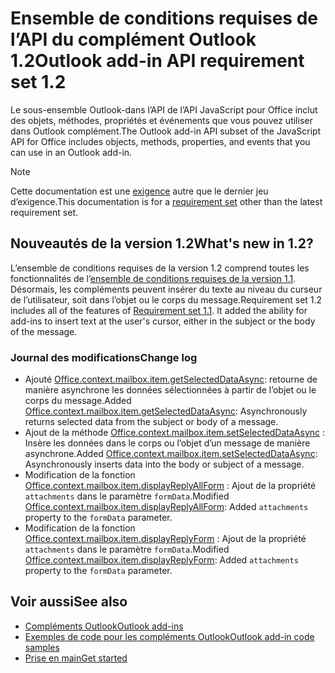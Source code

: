 # <a name="outlook-add-in-api-requirement-set-12"></a><span data-ttu-id="f27f3-101">Ensemble de conditions requises de l’API du complément Outlook 1.2</span><span class="sxs-lookup"><span data-stu-id="f27f3-101">Outlook add-in API requirement set 1.2</span></span>

<span data-ttu-id="f27f3-102">Le sous-ensemble Outlook-dans l’API de l’API JavaScript pour Office inclut des objets, méthodes, propriétés et événements que vous pouvez utiliser dans Outlook complément.</span><span class="sxs-lookup"><span data-stu-id="f27f3-102">The Outlook add-in API subset of the JavaScript API for Office includes objects, methods, properties, and events that you can use in an Outlook add-in.</span></span>

> [!NOTE]
> <span data-ttu-id="f27f3-103">Cette documentation est une [exigence](/javascript/office/requirement-sets/outlook-api-requirement-sets) autre que le dernier jeu d’exigence.</span><span class="sxs-lookup"><span data-stu-id="f27f3-103">This documentation is for a [requirement set](/javascript/office/requirement-sets/outlook-api-requirement-sets) other than the latest requirement set.</span></span> 

## <a name="whats-new-in-12"></a><span data-ttu-id="f27f3-104">Nouveautés de la version 1.2</span><span class="sxs-lookup"><span data-stu-id="f27f3-104">What's new in 1.2?</span></span>

<span data-ttu-id="f27f3-p101">L’ensemble de conditions requises de la version 1.2 comprend toutes les fonctionnalités de l’[ensemble de conditions requises de la version 1.1](../requirement-set-1.1/outlook-requirement-set-1.1.md). Désormais, les compléments peuvent insérer du texte au niveau du curseur de l’utilisateur, soit dans l’objet ou le corps du message.</span><span class="sxs-lookup"><span data-stu-id="f27f3-p101">Requirement set 1.2 includes all of the features of [Requirement set 1.1](../requirement-set-1.1/outlook-requirement-set-1.1.md). It added the ability for add-ins to insert text at the user's cursor, either in the subject or the body of the message.</span></span>

### <a name="change-log"></a><span data-ttu-id="f27f3-107">Journal des modifications</span><span class="sxs-lookup"><span data-stu-id="f27f3-107">Change log</span></span>

- <span data-ttu-id="f27f3-108">Ajouté [Office.context.mailbox.item.getSelectedDataAsync](office.context.mailbox.item.md#getselecteddataasynccoerciontype-options-callback--string): retourne de manière asynchrone les données sélectionnées à partir de l’objet ou le corps du message.</span><span class="sxs-lookup"><span data-stu-id="f27f3-108">Added [Office.context.mailbox.item.getSelectedDataAsync](office.context.mailbox.item.md#getselecteddataasynccoerciontype-options-callback--string): Asynchronously returns selected data from the subject or body of a message.</span></span>
- <span data-ttu-id="f27f3-109">Ajout de la méthode [Office.context.mailbox.item.setSelectedDataAsync](office.context.mailbox.item.md#setselecteddataasyncdata-options-callback) : Insère les données dans le corps ou l’objet d’un message de manière asynchrone.</span><span class="sxs-lookup"><span data-stu-id="f27f3-109">Added [Office.context.mailbox.item.setSelectedDataAsync](office.context.mailbox.item.md#setselecteddataasyncdata-options-callback): Asynchronously inserts data into the body or subject of a message.</span></span>
- <span data-ttu-id="f27f3-110">Modification de la fonction [Office.context.mailbox.item.displayReplyAllForm](office.context.mailbox.item.md#displayreplyallformformdata) : Ajout de la propriété `attachments` dans le paramètre `formData`.</span><span class="sxs-lookup"><span data-stu-id="f27f3-110">Modified [Office.context.mailbox.item.displayReplyAllForm](office.context.mailbox.item.md#displayreplyallformformdata): Added `attachments` property to the `formData` parameter.</span></span>
- <span data-ttu-id="f27f3-111">Modification de la fonction [Office.context.mailbox.item.displayReplyForm](office.context.mailbox.item.md#displayreplyformformdata) : Ajout de la propriété `attachments` dans le paramètre `formData`.</span><span class="sxs-lookup"><span data-stu-id="f27f3-111">Modified [Office.context.mailbox.item.displayReplyForm](office.context.mailbox.item.md#displayreplyformformdata): Added `attachments` property to the `formData` parameter.</span></span>

## <a name="see-also"></a><span data-ttu-id="f27f3-112">Voir aussi</span><span class="sxs-lookup"><span data-stu-id="f27f3-112">See also</span></span>

- [<span data-ttu-id="f27f3-113">Compléments Outlook</span><span class="sxs-lookup"><span data-stu-id="f27f3-113">Outlook add-ins</span></span>](https://docs.microsoft.com/outlook/add-ins/)
- [<span data-ttu-id="f27f3-114">Exemples de code pour les compléments Outlook</span><span class="sxs-lookup"><span data-stu-id="f27f3-114">Outlook add-in code samples</span></span>](https://developer.microsoft.com/outlook/gallery/?filterBy=Outlook,Samples,Add-ins)
- [<span data-ttu-id="f27f3-115">Prise en main</span><span class="sxs-lookup"><span data-stu-id="f27f3-115">Get started</span></span>](https://docs.microsoft.com/outlook/add-ins/quick-start)